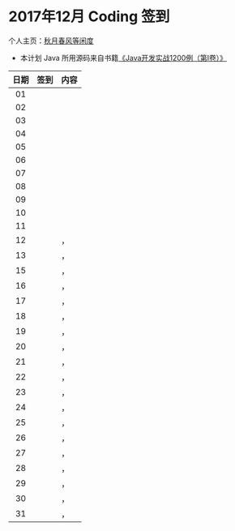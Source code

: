 # 2017年12月 Coding 签到

个人主页：<a href="http://renkaigis.com/" target="_blank">秋月春风等闲度</a>

- 本计划 Java 所用源码来自书籍<a href="https://book.douban.com/subject/5417003/" target="_blank">《Java开发实战1200例（第Ⅰ卷）》</a>

| 日期 | 签到 | 内容 |
| :---: | :---: | :--- |
| 01 |  | <a href="https://github.com/renkaigis/KeepCoding/tree/master/2017/12/01" target="_blank"></a><br> |
| 02 |  | <a href="https://github.com/renkaigis/KeepCoding/tree/master/2017/12/02" target="_blank"></a><br> |
| 03 |  | <a href="https://github.com/renkaigis/KeepCoding/tree/master/2017/12/03" target="_blank"></a><br> |
| 04 |  | <a href="https://github.com/renkaigis/KeepCoding/tree/master/2017/12/04" target="_blank"></a><br> |
| 05 |  | <a href="https://github.com/renkaigis/KeepCoding/tree/master/2017/12/05" target="_blank"></a><br> |
| 06 |  | <a href="https://github.com/renkaigis/KeepCoding/tree/master/2017/12/06" target="_blank"></a><br> |
| 07 |  | <a href="https://github.com/renkaigis/KeepCoding/tree/master/2017/12/07" target="_blank"></a><br> |
| 08 |  | <a href="https://github.com/renkaigis/KeepCoding/tree/master/2017/12/08" target="_blank"></a><br> |
| 09 |  | <a href="https://github.com/renkaigis/KeepCoding/tree/master/2017/12/09" target="_blank"></a><br> |
| 10 |  | <a href="https://github.com/renkaigis/KeepCoding/tree/master/2017/12/10" target="_blank"></a><br> |
| 11 |  | <a href="https://github.com/renkaigis/KeepCoding/tree/master/2017/12/11" target="_blank"></a><br> |
| 12 |  | <a href="http://blog.renkaigis.com/KeepCoding/2017/12/12" target="_blank"></a>，<a href="https://github.com/renkaigis/KeepCoding/tree/master/2017/12/12" target="_blank"></a><br> |
| 13 |  | <a href="http://blog.renkaigis.com/KeepCoding/2017/12/13" target="_blank"></a>，<a href="https://github.com/renkaigis/KeepCoding/tree/master/2017/12/13" target="_blank"></a><br> |
| 15 |  | <a href="http://blog.renkaigis.com/KeepCoding/2017/12/15" target="_blank"></a>，<a href="https://github.com/renkaigis/KeepCoding/tree/master/2017/12/15" target="_blank"></a><br> |
| 16 |  | <a href="http://blog.renkaigis.com/KeepCoding/2017/12/16" target="_blank"></a>，<a href="https://github.com/renkaigis/KeepCoding/tree/master/2017/12/16" target="_blank"></a><br> |
| 17 |  | <a href="http://blog.renkaigis.com/KeepCoding/2017/12/17" target="_blank"></a>，<a href="https://github.com/renkaigis/KeepCoding/tree/master/2017/12/17" target="_blank"></a><br> |
| 18 |  | <a href="http://blog.renkaigis.com/KeepCoding/2017/12/18" target="_blank"></a>，<a href="https://github.com/renkaigis/KeepCoding/tree/master/2017/12/18" target="_blank"></a><br> |
| 19 |  | <a href="http://blog.renkaigis.com/KeepCoding/2017/12/19" target="_blank"></a>，<a href="https://github.com/renkaigis/KeepCoding/tree/master/2017/12/19" target="_blank"></a><br> |
| 20 |  | <a href="http://blog.renkaigis.com/KeepCoding/2017/12/20" target="_blank"></a>，<a href="https://github.com/renkaigis/KeepCoding/tree/master/2017/12/20" target="_blank"></a><br> |
| 21 |  | <a href="http://blog.renkaigis.com/KeepCoding/2017/12/21" target="_blank"></a>，<a href="https://github.com/renkaigis/KeepCoding/tree/master/2017/12/21" target="_blank"></a><br> |
| 22 |  | <a href="http://blog.renkaigis.com/KeepCoding/2017/12/22" target="_blank"></a>，<a href="https://github.com/renkaigis/KeepCoding/tree/master/2017/12/22" target="_blank"></a><br> |
| 23 |  | <a href="http://blog.renkaigis.com/KeepCoding/2017/12/23" target="_blank"></a>，<a href="https://github.com/renkaigis/KeepCoding/tree/master/2017/12/23" target="_blank"></a><br> |
| 24 |  | <a href="http://blog.renkaigis.com/KeepCoding/2017/12/24" target="_blank"></a>，<a href="https://github.com/renkaigis/KeepCoding/tree/master/2017/12/24" target="_blank"></a><br> |
| 25 |  | <a href="http://blog.renkaigis.com/KeepCoding/2017/12/25" target="_blank"></a>，<a href="https://github.com/renkaigis/KeepCoding/tree/master/2017/12/25" target="_blank"></a><br> |
| 26 |  | <a href="http://blog.renkaigis.com/KeepCoding/2017/12/26" target="_blank"></a>，<a href="https://github.com/renkaigis/KeepCoding/tree/master/2017/12/26" target="_blank"></a><br> |
| 27 |  | <a href="http://blog.renkaigis.com/KeepCoding/2017/12/27" target="_blank"></a>，<a href="https://github.com/renkaigis/KeepCoding/tree/master/2017/12/27" target="_blank"></a><br> |
| 28 |  | <a href="http://blog.renkaigis.com/KeepCoding/2017/12/28" target="_blank"></a>，<a href="https://github.com/renkaigis/KeepCoding/tree/master/2017/12/28" target="_blank"></a><br> |
| 29 |  | <a href="http://blog.renkaigis.com/KeepCoding/2017/12/29" target="_blank"></a>，<a href="https://github.com/renkaigis/KeepCoding/tree/master/2017/12/29" target="_blank"></a><br> |
| 30 |  | <a href="http://blog.renkaigis.com/KeepCoding/2017/12/30" target="_blank"></a>，<a href="https://github.com/renkaigis/KeepCoding/tree/master/2017/12/30" target="_blank"></a><br> |
| 31 |  | <a href="http://blog.renkaigis.com/KeepCoding/2017/12/31" target="_blank"></a>，<a href="https://github.com/renkaigis/KeepCoding/tree/master/2017/12/31" target="_blank"></a><br> |